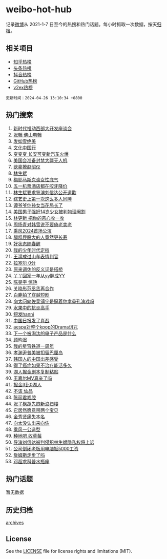 # weibo-hot-hub

记录[微博](https://www.weibo.com)从 2021-1-7 日至今的热搜和热门话题。每小时抓取一次数据，按天[归档](archives)。

## 相关项目

- [知乎热榜](https://github.com/lonnyzhang423/zhihu-hot-hub)
- [头条热榜](https://github.com/lonnyzhang423/toutiao-hot-hub)
- [抖音热榜](https://github.com/lonnyzhang423/douyin-hot-hub)
- [GitHub热榜](https://github.com/lonnyzhang423/github-hot-hub)
- [v2ex热榜](https://github.com/lonnyzhang423/v2ex-hot-hub)


`更新时间：2024-04-26 13:10:34 +0800`

## 热门搜索

1. [新时代推动西部大开发座谈会](https://m.weibo.cn/search?containerid=100103type%3D1%26t%3D10%26q%3D%23%E6%96%B0%E6%97%B6%E4%BB%A3%E6%8E%A8%E5%8A%A8%E8%A5%BF%E9%83%A8%E5%A4%A7%E5%BC%80%E5%8F%91%E5%BA%A7%E8%B0%88%E4%BC%9A%23&stream_entry_id=51&isnewpage=1&extparam=seat%3D1%26dgr%3D0%26cate%3D10103%26q%3D%2523%25E6%2596%25B0%25E6%2597%25B6%25E4%25BB%25A3%25E6%258E%25A8%25E5%258A%25A8%25E8%25A5%25BF%25E9%2583%25A8%25E5%25A4%25A7%25E5%25BC%2580%25E5%258F%2591%25E5%25BA%25A7%25E8%25B0%2588%25E4%25BC%259A%2523%26pos%3D0%26filter_type%3Drealtimehot%26stream_entry_id%3D51%26c_type%3D51%26display_time%3D1714108233%26pre_seqid%3D171410823313401154231)
1. [张翰 佛山电翰](https://m.weibo.cn/search?containerid=100103type%3D1%26t%3D10%26q%3D%E5%BC%A0%E7%BF%B0+%E4%BD%9B%E5%B1%B1%E7%94%B5%E7%BF%B0&stream_entry_id=31&isnewpage=1&extparam=seat%3D1%26band_rank%3D1%26pos%3D0%26filter_type%3Drealtimehot%26lcate%3D5001%26dgr%3D0%26cate%3D5001%26q%3D%25E5%25BC%25A0%25E7%25BF%25B0%2520%25E4%25BD%259B%25E5%25B1%25B1%25E7%2594%25B5%25E7%25BF%25B0%26c_type%3D31%26realpos%3D1%26stream_entry_id%3D31%26flag%3D2%26display_time%3D1714108233%26pre_seqid%3D171410823313401154231)
1. [发如雪绝美](https://m.weibo.cn/search?containerid=100103type%3D1%26t%3D10%26q%3D%E5%8F%91%E5%A6%82%E9%9B%AA%E7%BB%9D%E7%BE%8E&stream_entry_id=31&isnewpage=1&extparam=seat%3D1%26band_rank%3D2%26pos%3D1%26filter_type%3Drealtimehot%26lcate%3D5001%26dgr%3D0%26cate%3D5001%26q%3D%25E5%258F%2591%25E5%25A6%2582%25E9%259B%25AA%25E7%25BB%259D%25E7%25BE%258E%26c_type%3D31%26realpos%3D2%26stream_entry_id%3D31%26flag%3D1%26display_time%3D1714108233%26pre_seqid%3D171410823313401154231)
1. [文化中国行](https://m.weibo.cn/search?containerid=100103type%3D1%26t%3D10%26q%3D%23%E6%96%87%E5%8C%96%E4%B8%AD%E5%9B%BD%E8%A1%8C%23&stream_entry_id=31&isnewpage=1&extparam=seat%3D1%26band_rank%3D3%26pos%3D2%26filter_type%3Drealtimehot%26lcate%3D5001%26dgr%3D0%26cate%3D5001%26q%3D%2523%25E6%2596%2587%25E5%258C%2596%25E4%25B8%25AD%25E5%259B%25BD%25E8%25A1%258C%2523%26c_type%3D31%26realpos%3D3%26stream_entry_id%3D31%26flag%3D0%26display_time%3D1714108233%26pre_seqid%3D171410823313401154231)
1. [变变变 长安可变新汽车火爆](https://m.weibo.cn/search?containerid=100103type%3D1%26t%3D10%26q%3D%23%E5%8F%98%E5%8F%98%E5%8F%98+%E9%95%BF%E5%AE%89%E5%8F%AF%E5%8F%98%E6%96%B0%E6%B1%BD%E8%BD%A6%E7%81%AB%E7%88%86%23&stream_entry_id=31&isnewpage=1&extparam=seat%3D1%26band_rank%3D4%26is_ad_pos%3D1%26pos%3D3%26filter_type%3Drealtimehot%26lcate%3D5001%26c_type%3D31%26cate%3D5001%26q%3D%2523%25E5%258F%2598%25E5%258F%2598%25E5%258F%2598%2520%25E9%2595%25BF%25E5%25AE%2589%25E5%258F%25AF%25E5%258F%2598%25E6%2596%25B0%25E6%25B1%25BD%25E8%25BD%25A6%25E7%2581%25AB%25E7%2588%2586%2523%26adid%3D234403%26dgr%3D0%26stream_entry_id%3D31%26topic_ad%3D1%26display_time%3D1714108233%26pre_seqid%3D171410823313401154231)
1. [美国会准备封禁大疆无人机](https://m.weibo.cn/search?containerid=100103type%3D1%26t%3D10%26q%3D%23%E7%BE%8E%E5%9B%BD%E4%BC%9A%E5%87%86%E5%A4%87%E5%B0%81%E7%A6%81%E5%A4%A7%E7%96%86%E6%97%A0%E4%BA%BA%E6%9C%BA%23&stream_entry_id=31&isnewpage=1&extparam=seat%3D1%26band_rank%3D4%26pos%3D4%26filter_type%3Drealtimehot%26lcate%3D5001%26dgr%3D0%26cate%3D5001%26q%3D%2523%25E7%25BE%258E%25E5%259B%25BD%25E4%25BC%259A%25E5%2587%2586%25E5%25A4%2587%25E5%25B0%2581%25E7%25A6%2581%25E5%25A4%25A7%25E7%2596%2586%25E6%2597%25A0%25E4%25BA%25BA%25E6%259C%25BA%2523%26c_type%3D31%26realpos%3D4%26stream_entry_id%3D31%26flag%3D0%26display_time%3D1714108233%26pre_seqid%3D171410823313401154231)
1. [欧豪撩赵昭仪](https://m.weibo.cn/search?containerid=100103type%3D1%26t%3D10%26q%3D%23%E6%AC%A7%E8%B1%AA%E6%92%A9%E8%B5%B5%E6%98%AD%E4%BB%AA%23&stream_entry_id=31&isnewpage=1&extparam=seat%3D1%26band_rank%3D5%26pos%3D5%26filter_type%3Drealtimehot%26lcate%3D5001%26dgr%3D0%26cate%3D5001%26q%3D%2523%25E6%25AC%25A7%25E8%25B1%25AA%25E6%2592%25A9%25E8%25B5%25B5%25E6%2598%25AD%25E4%25BB%25AA%2523%26c_type%3D31%26realpos%3D5%26stream_entry_id%3D31%26flag%3D2%26display_time%3D1714108233%26pre_seqid%3D171410823313401154231)
1. [林生斌](https://m.weibo.cn/search?containerid=100103type%3D1%26t%3D10%26q%3D%E6%9E%97%E7%94%9F%E6%96%8C&stream_entry_id=31&isnewpage=1&extparam=seat%3D1%26band_rank%3D6%26pos%3D6%26filter_type%3Drealtimehot%26lcate%3D5001%26dgr%3D0%26cate%3D5001%26q%3D%25E6%259E%2597%25E7%2594%259F%25E6%2596%258C%26c_type%3D31%26realpos%3D6%26stream_entry_id%3D31%26flag%3D2%26display_time%3D1714108233%26pre_seqid%3D171410823313401154231)
1. [梅耶马斯克谈女性底气](https://m.weibo.cn/search?containerid=100103type%3D1%26t%3D10%26q%3D%23%E6%A2%85%E8%80%B6%E9%A9%AC%E6%96%AF%E5%85%8B%E8%B0%88%E5%A5%B3%E6%80%A7%E5%BA%95%E6%B0%94%23&stream_entry_id=31&isnewpage=1&extparam=seat%3D1%26band_rank%3D7%26is_ad_pos%3D1%26pos%3D7%26filter_type%3Drealtimehot%26lcate%3D5001%26c_type%3D31%26cate%3D5001%26q%3D%2523%25E6%25A2%2585%25E8%2580%25B6%25E9%25A9%25AC%25E6%2596%25AF%25E5%2585%258B%25E8%25B0%2588%25E5%25A5%25B3%25E6%2580%25A7%25E5%25BA%2595%25E6%25B0%2594%2523%26adid%3D234391%26dgr%3D0%26stream_entry_id%3D31%26topic_ad%3D1%26display_time%3D1714108233%26pre_seqid%3D171410823313401154231)
1. [五一机票酒店都在咬牙降价](https://m.weibo.cn/search?containerid=100103type%3D1%26t%3D10%26q%3D%23%E4%BA%94%E4%B8%80%E6%9C%BA%E7%A5%A8%E9%85%92%E5%BA%97%E9%83%BD%E5%9C%A8%E5%92%AC%E7%89%99%E9%99%8D%E4%BB%B7%23&stream_entry_id=31&isnewpage=1&extparam=seat%3D1%26band_rank%3D7%26pos%3D8%26filter_type%3Drealtimehot%26lcate%3D5001%26dgr%3D0%26cate%3D5001%26q%3D%2523%25E4%25BA%2594%25E4%25B8%2580%25E6%259C%25BA%25E7%25A5%25A8%25E9%2585%2592%25E5%25BA%2597%25E9%2583%25BD%25E5%259C%25A8%25E5%2592%25AC%25E7%2589%2599%25E9%2599%258D%25E4%25BB%25B7%2523%26c_type%3D31%26realpos%3D7%26stream_entry_id%3D31%26flag%3D0%26display_time%3D1714108233%26pre_seqid%3D171410823313401154231)
1. [林生斌要求导演刘信达公开道歉](https://m.weibo.cn/search?containerid=100103type%3D1%26t%3D10%26q%3D%23%E6%9E%97%E7%94%9F%E6%96%8C%E8%A6%81%E6%B1%82%E5%AF%BC%E6%BC%94%E5%88%98%E4%BF%A1%E8%BE%BE%E5%85%AC%E5%BC%80%E9%81%93%E6%AD%89%23&stream_entry_id=31&isnewpage=1&extparam=seat%3D1%26band_rank%3D8%26pos%3D9%26filter_type%3Drealtimehot%26lcate%3D5001%26dgr%3D0%26cate%3D5001%26q%3D%2523%25E6%259E%2597%25E7%2594%259F%25E6%2596%258C%25E8%25A6%2581%25E6%25B1%2582%25E5%25AF%25BC%25E6%25BC%2594%25E5%2588%2598%25E4%25BF%25A1%25E8%25BE%25BE%25E5%2585%25AC%25E5%25BC%2580%25E9%2581%2593%25E6%25AD%2589%2523%26c_type%3D31%26realpos%3D8%26stream_entry_id%3D31%26flag%3D0%26display_time%3D1714108233%26pre_seqid%3D171410823313401154231)
1. [综艺史上第一次这么多人同睡](https://m.weibo.cn/search?containerid=100103type%3D1%26t%3D10%26q%3D%23%E7%BB%BC%E8%89%BA%E5%8F%B2%E4%B8%8A%E7%AC%AC%E4%B8%80%E6%AC%A1%E8%BF%99%E4%B9%88%E5%A4%9A%E4%BA%BA%E5%90%8C%E7%9D%A1%23&stream_entry_id=31&isnewpage=1&extparam=seat%3D1%26band_rank%3D9%26pos%3D10%26filter_type%3Drealtimehot%26lcate%3D5001%26dgr%3D0%26cate%3D5001%26q%3D%2523%25E7%25BB%25BC%25E8%2589%25BA%25E5%258F%25B2%25E4%25B8%258A%25E7%25AC%25AC%25E4%25B8%2580%25E6%25AC%25A1%25E8%25BF%2599%25E4%25B9%2588%25E5%25A4%259A%25E4%25BA%25BA%25E5%2590%258C%25E7%259D%25A1%2523%26c_type%3D31%26realpos%3D9%26stream_entry_id%3D31%26flag%3D2%26display_time%3D1714108233%26pre_seqid%3D171410823313401154231)
1. [谭爷爷你孙女当花局长了](https://m.weibo.cn/search?containerid=100103type%3D1%26t%3D10%26q%3D%23%E8%B0%AD%E7%88%B7%E7%88%B7%E4%BD%A0%E5%AD%99%E5%A5%B3%E5%BD%93%E8%8A%B1%E5%B1%80%E9%95%BF%E4%BA%86%23&stream_entry_id=31&isnewpage=1&extparam=seat%3D1%26band_rank%3D10%26pos%3D11%26filter_type%3Drealtimehot%26lcate%3D5001%26dgr%3D0%26cate%3D5001%26q%3D%2523%25E8%25B0%25AD%25E7%2588%25B7%25E7%2588%25B7%25E4%25BD%25A0%25E5%25AD%2599%25E5%25A5%25B3%25E5%25BD%2593%25E8%258A%25B1%25E5%25B1%2580%25E9%2595%25BF%25E4%25BA%2586%2523%26c_type%3D31%26realpos%3D10%26stream_entry_id%3D31%26flag%3D32768%26display_time%3D1714108233%26pre_seqid%3D171410823313401154231)
1. [美国男子强奸14岁少女被判物理阉割](https://m.weibo.cn/search?containerid=100103type%3D1%26t%3D10%26q%3D%23%E7%BE%8E%E5%9B%BD%E7%94%B7%E5%AD%90%E5%BC%BA%E5%A5%B814%E5%B2%81%E5%B0%91%E5%A5%B3%E8%A2%AB%E5%88%A4%E7%89%A9%E7%90%86%E9%98%89%E5%89%B2%23&stream_entry_id=31&isnewpage=1&extparam=seat%3D1%26band_rank%3D11%26pos%3D12%26filter_type%3Drealtimehot%26lcate%3D5001%26dgr%3D0%26cate%3D5001%26q%3D%2523%25E7%25BE%258E%25E5%259B%25BD%25E7%2594%25B7%25E5%25AD%2590%25E5%25BC%25BA%25E5%25A5%25B814%25E5%25B2%2581%25E5%25B0%2591%25E5%25A5%25B3%25E8%25A2%25AB%25E5%2588%25A4%25E7%2589%25A9%25E7%2590%2586%25E9%2598%2589%25E5%2589%25B2%2523%26c_type%3D31%26realpos%3D11%26stream_entry_id%3D31%26flag%3D1%26display_time%3D1714108233%26pre_seqid%3D171410823313401154231)
1. [林更新 把你的恶心收一收](https://m.weibo.cn/search?containerid=100103type%3D1%26t%3D10%26q%3D%E6%9E%97%E6%9B%B4%E6%96%B0+%E6%8A%8A%E4%BD%A0%E7%9A%84%E6%81%B6%E5%BF%83%E6%94%B6%E4%B8%80%E6%94%B6&stream_entry_id=31&isnewpage=1&extparam=seat%3D1%26band_rank%3D12%26pos%3D13%26filter_type%3Drealtimehot%26lcate%3D5001%26dgr%3D0%26cate%3D5001%26q%3D%25E6%259E%2597%25E6%259B%25B4%25E6%2596%25B0%2520%25E6%258A%258A%25E4%25BD%25A0%25E7%259A%2584%25E6%2581%25B6%25E5%25BF%2583%25E6%2594%25B6%25E4%25B8%2580%25E6%2594%25B6%26c_type%3D31%26realpos%3D12%26stream_entry_id%3D31%26flag%3D1%26display_time%3D1714108233%26pre_seqid%3D171410823313401154231)
1. [周扬青对韩雪说不要倚老卖老](https://m.weibo.cn/search?containerid=100103type%3D1%26t%3D10%26q%3D%23%E5%91%A8%E6%89%AC%E9%9D%92%E5%AF%B9%E9%9F%A9%E9%9B%AA%E8%AF%B4%E4%B8%8D%E8%A6%81%E5%80%9A%E8%80%81%E5%8D%96%E8%80%81%23&stream_entry_id=31&isnewpage=1&extparam=seat%3D1%26band_rank%3D13%26pos%3D14%26filter_type%3Drealtimehot%26lcate%3D5001%26dgr%3D0%26cate%3D5001%26q%3D%2523%25E5%2591%25A8%25E6%2589%25AC%25E9%259D%2592%25E5%25AF%25B9%25E9%259F%25A9%25E9%259B%25AA%25E8%25AF%25B4%25E4%25B8%258D%25E8%25A6%2581%25E5%2580%259A%25E8%2580%2581%25E5%258D%2596%25E8%2580%2581%2523%26c_type%3D31%26realpos%3D13%26stream_entry_id%3D31%26flag%3D2%26display_time%3D1714108233%26pre_seqid%3D171410823313401154231)
1. [乘风2024首场公演](https://m.weibo.cn/search?containerid=100103type%3D1%26t%3D10%26q%3D%23%E4%B9%98%E9%A3%8E2024%E9%A6%96%E5%9C%BA%E5%85%AC%E6%BC%94%23&stream_entry_id=31&isnewpage=1&extparam=seat%3D1%26band_rank%3D14%26pos%3D15%26filter_type%3Drealtimehot%26lcate%3D5001%26dgr%3D0%26cate%3D5001%26q%3D%2523%25E4%25B9%2598%25E9%25A3%258E2024%25E9%25A6%2596%25E5%259C%25BA%25E5%2585%25AC%25E6%25BC%2594%2523%26c_type%3D31%26realpos%3D14%26stream_entry_id%3D31%26flag%3D1%26display_time%3D1714108233%26pre_seqid%3D171410823313401154231)
1. [腿粗屁股大的人竟然更长寿](https://m.weibo.cn/search?containerid=100103type%3D1%26t%3D10%26q%3D%23%E8%85%BF%E7%B2%97%E5%B1%81%E8%82%A1%E5%A4%A7%E7%9A%84%E4%BA%BA%E7%AB%9F%E7%84%B6%E6%9B%B4%E9%95%BF%E5%AF%BF%23&stream_entry_id=31&isnewpage=1&extparam=seat%3D1%26band_rank%3D15%26pos%3D16%26filter_type%3Drealtimehot%26lcate%3D5001%26dgr%3D0%26cate%3D5001%26q%3D%2523%25E8%2585%25BF%25E7%25B2%2597%25E5%25B1%2581%25E8%2582%25A1%25E5%25A4%25A7%25E7%259A%2584%25E4%25BA%25BA%25E7%25AB%259F%25E7%2584%25B6%25E6%259B%25B4%25E9%2595%25BF%25E5%25AF%25BF%2523%26c_type%3D31%26realpos%3D15%26stream_entry_id%3D31%26flag%3D1%26display_time%3D1714108233%26pre_seqid%3D171410823313401154231)
1. [好状态随春醒](https://m.weibo.cn/search?containerid=100103type%3D1%26t%3D10%26q%3D%23%E5%A5%BD%E7%8A%B6%E6%80%81%E9%9A%8F%E6%98%A5%E9%86%92%23&stream_entry_id=31&isnewpage=1&extparam=seat%3D1%26band_rank%3D16%26pos%3D17%26filter_type%3Drealtimehot%26lcate%3D5001%26dgr%3D0%26adid%3D234448%26cate%3D5001%26q%3D%2523%25E5%25A5%25BD%25E7%258A%25B6%25E6%2580%2581%25E9%259A%258F%25E6%2598%25A5%25E9%2586%2592%2523%26c_type%3D31%26realpos%3D16%26stream_entry_id%3D31%26flag%3D0%26display_time%3D1714108233%26pre_seqid%3D171410823313401154231)
1. [我的少年时代定档](https://m.weibo.cn/search?containerid=100103type%3D1%26t%3D10%26q%3D%E6%88%91%E7%9A%84%E5%B0%91%E5%B9%B4%E6%97%B6%E4%BB%A3%E5%AE%9A%E6%A1%A3&stream_entry_id=31&isnewpage=1&extparam=seat%3D1%26band_rank%3D17%26pos%3D18%26filter_type%3Drealtimehot%26lcate%3D5001%26dgr%3D0%26cate%3D5001%26q%3D%25E6%2588%2591%25E7%259A%2584%25E5%25B0%2591%25E5%25B9%25B4%25E6%2597%25B6%25E4%25BB%25A3%25E5%25AE%259A%25E6%25A1%25A3%26c_type%3D31%26realpos%3D17%26stream_entry_id%3D31%26flag%3D1%26display_time%3D1714108233%26pre_seqid%3D171410823313401154231)
1. [王濛成过山车表情判官](https://m.weibo.cn/search?containerid=100103type%3D1%26t%3D10%26q%3D%23%E7%8E%8B%E6%BF%9B%E6%88%90%E8%BF%87%E5%B1%B1%E8%BD%A6%E8%A1%A8%E6%83%85%E5%88%A4%E5%AE%98%23&stream_entry_id=31&isnewpage=1&extparam=seat%3D1%26band_rank%3D18%26pos%3D19%26filter_type%3Drealtimehot%26lcate%3D5001%26dgr%3D0%26adid%3D234487%26cate%3D5001%26q%3D%2523%25E7%258E%258B%25E6%25BF%259B%25E6%2588%2590%25E8%25BF%2587%25E5%25B1%25B1%25E8%25BD%25A6%25E8%25A1%25A8%25E6%2583%2585%25E5%2588%25A4%25E5%25AE%2598%2523%26c_type%3D31%26realpos%3D18%26stream_entry_id%3D31%26flag%3D0%26display_time%3D1714108233%26pre_seqid%3D171410823313401154231)
1. [拉塞尔 0分](https://m.weibo.cn/search?containerid=100103type%3D1%26t%3D10%26q%3D%E6%8B%89%E5%A1%9E%E5%B0%94+0%E5%88%86&stream_entry_id=31&isnewpage=1&extparam=seat%3D1%26band_rank%3D19%26pos%3D20%26filter_type%3Drealtimehot%26lcate%3D5001%26dgr%3D0%26cate%3D5001%26q%3D%25E6%258B%2589%25E5%25A1%259E%25E5%25B0%2594%25200%25E5%2588%2586%26c_type%3D31%26realpos%3D19%26stream_entry_id%3D31%26flag%3D1%26display_time%3D1714108233%26pre_seqid%3D171410823313401154231)
1. [原来调休的反义词是搭桥](https://m.weibo.cn/search?containerid=100103type%3D1%26t%3D10%26q%3D%23%E5%8E%9F%E6%9D%A5%E8%B0%83%E4%BC%91%E7%9A%84%E5%8F%8D%E4%B9%89%E8%AF%8D%E6%98%AF%E6%90%AD%E6%A1%A5%23&stream_entry_id=31&isnewpage=1&extparam=seat%3D1%26band_rank%3D20%26pos%3D21%26filter_type%3Drealtimehot%26lcate%3D5001%26dgr%3D0%26cate%3D5001%26q%3D%2523%25E5%258E%259F%25E6%259D%25A5%25E8%25B0%2583%25E4%25BC%2591%25E7%259A%2584%25E5%258F%258D%25E4%25B9%2589%25E8%25AF%258D%25E6%2598%25AF%25E6%2590%25AD%25E6%25A1%25A5%2523%26c_type%3D31%26realpos%3D20%26stream_entry_id%3D31%26flag%3D0%26display_time%3D1714108233%26pre_seqid%3D171410823313401154231)
1. [丫丫回家一年从yy胖成YY](https://m.weibo.cn/search?containerid=100103type%3D1%26t%3D10%26q%3D%23%E4%B8%AB%E4%B8%AB%E5%9B%9E%E5%AE%B6%E4%B8%80%E5%B9%B4%E4%BB%8Eyy%E8%83%96%E6%88%90YY%23&stream_entry_id=31&isnewpage=1&extparam=seat%3D1%26band_rank%3D21%26pos%3D22%26filter_type%3Drealtimehot%26lcate%3D5001%26dgr%3D0%26cate%3D5001%26q%3D%2523%25E4%25B8%25AB%25E4%25B8%25AB%25E5%259B%259E%25E5%25AE%25B6%25E4%25B8%2580%25E5%25B9%25B4%25E4%25BB%258Eyy%25E8%2583%2596%25E6%2588%2590YY%2523%26c_type%3D31%26realpos%3D21%26stream_entry_id%3D31%26flag%3D0%26display_time%3D1714108233%26pre_seqid%3D171410823313401154231)
1. [陈昊宇 惊艳](https://m.weibo.cn/search?containerid=100103type%3D1%26t%3D10%26q%3D%E9%99%88%E6%98%8A%E5%AE%87+%E6%83%8A%E8%89%B3&stream_entry_id=31&isnewpage=1&extparam=seat%3D1%26band_rank%3D22%26pos%3D23%26filter_type%3Drealtimehot%26lcate%3D5001%26dgr%3D0%26cate%3D5001%26q%3D%25E9%2599%2588%25E6%2598%258A%25E5%25AE%2587%2520%25E6%2583%258A%25E8%2589%25B3%26c_type%3D31%26realpos%3D22%26stream_entry_id%3D31%26flag%3D1%26display_time%3D1714108233%26pre_seqid%3D171410823313401154231)
1. [关晓彤范丞丞再合作](https://m.weibo.cn/search?containerid=100103type%3D1%26t%3D10%26q%3D%23%E5%85%B3%E6%99%93%E5%BD%A4%E8%8C%83%E4%B8%9E%E4%B8%9E%E5%86%8D%E5%90%88%E4%BD%9C%23&stream_entry_id=31&isnewpage=1&extparam=seat%3D1%26band_rank%3D23%26pos%3D24%26filter_type%3Drealtimehot%26lcate%3D5001%26dgr%3D0%26cate%3D5001%26q%3D%2523%25E5%2585%25B3%25E6%2599%2593%25E5%25BD%25A4%25E8%258C%2583%25E4%25B8%259E%25E4%25B8%259E%25E5%2586%258D%25E5%2590%2588%25E4%25BD%259C%2523%26c_type%3D31%26realpos%3D23%26stream_entry_id%3D31%26flag%3D1%26display_time%3D1714108233%26pre_seqid%3D171410823313401154231)
1. [白鹿拍了穿越短剧](https://m.weibo.cn/search?containerid=100103type%3D1%26t%3D10%26q%3D%E7%99%BD%E9%B9%BF%E6%8B%8D%E4%BA%86%E7%A9%BF%E8%B6%8A%E7%9F%AD%E5%89%A7&stream_entry_id=31&isnewpage=1&extparam=seat%3D1%26band_rank%3D24%26pos%3D25%26filter_type%3Drealtimehot%26lcate%3D5001%26dgr%3D0%26cate%3D5001%26q%3D%25E7%2599%25BD%25E9%25B9%25BF%25E6%258B%258D%25E4%25BA%2586%25E7%25A9%25BF%25E8%25B6%258A%25E7%259F%25AD%25E5%2589%25A7%26c_type%3D31%26realpos%3D24%26stream_entry_id%3D31%26flag%3D1%26display_time%3D1714108233%26pre_seqid%3D171410823313401154231)
1. [向太问向佐吴镇宇是逼着你拿鼻孔演戏吗](https://m.weibo.cn/search?containerid=100103type%3D1%26t%3D10%26q%3D%23%E5%90%91%E5%A4%AA%E9%97%AE%E5%90%91%E4%BD%90%E5%90%B4%E9%95%87%E5%AE%87%E6%98%AF%E9%80%BC%E7%9D%80%E4%BD%A0%E6%8B%BF%E9%BC%BB%E5%AD%94%E6%BC%94%E6%88%8F%E5%90%97%23&stream_entry_id=31&isnewpage=1&extparam=seat%3D1%26band_rank%3D25%26pos%3D26%26filter_type%3Drealtimehot%26lcate%3D5001%26dgr%3D0%26cate%3D5001%26q%3D%2523%25E5%2590%2591%25E5%25A4%25AA%25E9%2597%25AE%25E5%2590%2591%25E4%25BD%2590%25E5%2590%25B4%25E9%2595%2587%25E5%25AE%2587%25E6%2598%25AF%25E9%2580%25BC%25E7%259D%2580%25E4%25BD%25A0%25E6%258B%25BF%25E9%25BC%25BB%25E5%25AD%2594%25E6%25BC%2594%25E6%2588%258F%25E5%2590%2597%2523%26c_type%3D31%26realpos%3D25%26stream_entry_id%3D31%26flag%3D1%26display_time%3D1714108233%26pre_seqid%3D171410823313401154231)
1. [水果中的抗炎高手](https://m.weibo.cn/search?containerid=100103type%3D1%26t%3D10%26q%3D%23%E6%B0%B4%E6%9E%9C%E4%B8%AD%E7%9A%84%E6%8A%97%E7%82%8E%E9%AB%98%E6%89%8B%23&stream_entry_id=31&isnewpage=1&extparam=seat%3D1%26band_rank%3D26%26pos%3D27%26filter_type%3Drealtimehot%26lcate%3D5001%26dgr%3D0%26cate%3D5001%26q%3D%2523%25E6%25B0%25B4%25E6%259E%259C%25E4%25B8%25AD%25E7%259A%2584%25E6%258A%2597%25E7%2582%258E%25E9%25AB%2598%25E6%2589%258B%2523%26c_type%3D31%26realpos%3D26%26stream_entry_id%3D31%26flag%3D0%26display_time%3D1714108233%26pre_seqid%3D171410823313401154231)
1. [短发hanni](https://m.weibo.cn/search?containerid=100103type%3D1%26t%3D10%26q%3D%E7%9F%AD%E5%8F%91hanni&stream_entry_id=31&isnewpage=1&extparam=seat%3D1%26band_rank%3D27%26pos%3D28%26filter_type%3Drealtimehot%26lcate%3D5001%26dgr%3D0%26cate%3D5001%26q%3D%25E7%259F%25AD%25E5%258F%2591hanni%26c_type%3D31%26realpos%3D27%26stream_entry_id%3D31%26flag%3D0%26display_time%3D1714108233%26pre_seqid%3D171410823313401154231)
1. [中国日报发了肖战](https://m.weibo.cn/search?containerid=100103type%3D1%26t%3D10%26q%3D%23%E4%B8%AD%E5%9B%BD%E6%97%A5%E6%8A%A5%E5%8F%91%E4%BA%86%E8%82%96%E6%88%98%23&stream_entry_id=31&isnewpage=1&extparam=seat%3D1%26band_rank%3D28%26pos%3D29%26filter_type%3Drealtimehot%26lcate%3D5001%26dgr%3D0%26cate%3D5001%26q%3D%2523%25E4%25B8%25AD%25E5%259B%25BD%25E6%2597%25A5%25E6%258A%25A5%25E5%258F%2591%25E4%25BA%2586%25E8%2582%2596%25E6%2588%2598%2523%26c_type%3D31%26realpos%3D28%26stream_entry_id%3D31%26flag%3D1%26display_time%3D1714108233%26pre_seqid%3D171410823313401154231)
1. [aespa对整个kpop的Drama诅咒](https://m.weibo.cn/search?containerid=100103type%3D1%26t%3D10%26q%3D%23aespa%E5%AF%B9%E6%95%B4%E4%B8%AAkpop%E7%9A%84Drama%E8%AF%85%E5%92%92%23&stream_entry_id=31&isnewpage=1&extparam=seat%3D1%26band_rank%3D29%26pos%3D30%26filter_type%3Drealtimehot%26lcate%3D5001%26dgr%3D0%26cate%3D5001%26q%3D%2523aespa%25E5%25AF%25B9%25E6%2595%25B4%25E4%25B8%25AAkpop%25E7%259A%2584Drama%25E8%25AF%2585%25E5%2592%2592%2523%26c_type%3D31%26realpos%3D29%26stream_entry_id%3D31%26flag%3D1%26display_time%3D1714108233%26pre_seqid%3D171410823313401154231)
1. [下一个被淘汰的电子产品是什么](https://m.weibo.cn/search?containerid=100103type%3D1%26t%3D10%26q%3D%23%E4%B8%8B%E4%B8%80%E4%B8%AA%E8%A2%AB%E6%B7%98%E6%B1%B0%E7%9A%84%E7%94%B5%E5%AD%90%E4%BA%A7%E5%93%81%E6%98%AF%E4%BB%80%E4%B9%88%23&stream_entry_id=31&isnewpage=1&extparam=seat%3D1%26band_rank%3D30%26pos%3D31%26filter_type%3Drealtimehot%26lcate%3D5001%26dgr%3D0%26cate%3D5001%26q%3D%2523%25E4%25B8%258B%25E4%25B8%2580%25E4%25B8%25AA%25E8%25A2%25AB%25E6%25B7%2598%25E6%25B1%25B0%25E7%259A%2584%25E7%2594%25B5%25E5%25AD%2590%25E4%25BA%25A7%25E5%2593%2581%25E6%2598%25AF%25E4%25BB%2580%25E4%25B9%2588%2523%26c_type%3D31%26realpos%3D30%26stream_entry_id%3D31%26flag%3D0%26display_time%3D1714108233%26pre_seqid%3D171410823313401154231)
1. [顾昀迟](https://m.weibo.cn/search?containerid=100103type%3D1%26t%3D10%26q%3D%E9%A1%BE%E6%98%80%E8%BF%9F&stream_entry_id=31&isnewpage=1&extparam=seat%3D1%26band_rank%3D31%26pos%3D32%26filter_type%3Drealtimehot%26lcate%3D5001%26dgr%3D0%26cate%3D5001%26q%3D%25E9%25A1%25BE%25E6%2598%2580%25E8%25BF%259F%26c_type%3D31%26realpos%3D31%26stream_entry_id%3D31%26flag%3D1%26display_time%3D1714108233%26pre_seqid%3D171410823313401154231)
1. [我的星穹铁道一周年](https://m.weibo.cn/search?containerid=100103type%3D1%26t%3D10%26q%3D%23%E6%88%91%E7%9A%84%E6%98%9F%E7%A9%B9%E9%93%81%E9%81%93%E4%B8%80%E5%91%A8%E5%B9%B4%23&stream_entry_id=31&isnewpage=1&extparam=seat%3D1%26band_rank%3D32%26pos%3D33%26filter_type%3Drealtimehot%26lcate%3D5001%26dgr%3D0%26adid%3D232679%26cate%3D5001%26q%3D%2523%25E6%2588%2591%25E7%259A%2584%25E6%2598%259F%25E7%25A9%25B9%25E9%2593%2581%25E9%2581%2593%25E4%25B8%2580%25E5%2591%25A8%25E5%25B9%25B4%2523%26c_type%3D31%26realpos%3D32%26stream_entry_id%3D31%26flag%3D0%26display_time%3D1714108233%26pre_seqid%3D171410823313401154231)
1. [孝渊尹普美被扣留巴厘岛](https://m.weibo.cn/search?containerid=100103type%3D1%26t%3D10%26q%3D%23%E5%AD%9D%E6%B8%8A%E5%B0%B9%E6%99%AE%E7%BE%8E%E8%A2%AB%E6%89%A3%E7%95%99%E5%B7%B4%E5%8E%98%E5%B2%9B%23&stream_entry_id=31&isnewpage=1&extparam=seat%3D1%26band_rank%3D33%26pos%3D34%26filter_type%3Drealtimehot%26lcate%3D5001%26dgr%3D0%26cate%3D5001%26q%3D%2523%25E5%25AD%259D%25E6%25B8%258A%25E5%25B0%25B9%25E6%2599%25AE%25E7%25BE%258E%25E8%25A2%25AB%25E6%2589%25A3%25E7%2595%2599%25E5%25B7%25B4%25E5%258E%2598%25E5%25B2%259B%2523%26c_type%3D31%26realpos%3D33%26stream_entry_id%3D31%26flag%3D1%26display_time%3D1714108233%26pre_seqid%3D171410823313401154231)
1. [韩国人的中国出差感受](https://m.weibo.cn/search?containerid=100103type%3D1%26t%3D10%26q%3D%E9%9F%A9%E5%9B%BD%E4%BA%BA%E7%9A%84%E4%B8%AD%E5%9B%BD%E5%87%BA%E5%B7%AE%E6%84%9F%E5%8F%97&stream_entry_id=31&isnewpage=1&extparam=seat%3D1%26band_rank%3D34%26pos%3D35%26filter_type%3Drealtimehot%26lcate%3D5001%26dgr%3D0%26cate%3D5001%26q%3D%25E9%259F%25A9%25E5%259B%25BD%25E4%25BA%25BA%25E7%259A%2584%25E4%25B8%25AD%25E5%259B%25BD%25E5%2587%25BA%25E5%25B7%25AE%25E6%2584%259F%25E5%258F%2597%26c_type%3D31%26realpos%3D34%26stream_entry_id%3D31%26flag%3D0%26display_time%3D1714108233%26pre_seqid%3D171410823313401154231)
1. [得了癌症如果不治疗能活多久](https://m.weibo.cn/search?containerid=100103type%3D1%26t%3D10%26q%3D%23%E5%BE%97%E4%BA%86%E7%99%8C%E7%97%87%E5%A6%82%E6%9E%9C%E4%B8%8D%E6%B2%BB%E7%96%97%E8%83%BD%E6%B4%BB%E5%A4%9A%E4%B9%85%23&stream_entry_id=31&isnewpage=1&extparam=seat%3D1%26band_rank%3D35%26pos%3D36%26filter_type%3Drealtimehot%26lcate%3D5001%26dgr%3D0%26cate%3D5001%26q%3D%2523%25E5%25BE%2597%25E4%25BA%2586%25E7%2599%258C%25E7%2597%2587%25E5%25A6%2582%25E6%259E%259C%25E4%25B8%258D%25E6%25B2%25BB%25E7%2596%2597%25E8%2583%25BD%25E6%25B4%25BB%25E5%25A4%259A%25E4%25B9%2585%2523%26c_type%3D31%26realpos%3D35%26stream_entry_id%3D31%26flag%3D0%26display_time%3D1714108233%26pre_seqid%3D171410823313401154231)
1. [湖人掘金剧本复制粘贴](https://m.weibo.cn/search?containerid=100103type%3D1%26t%3D10%26q%3D%23%E6%B9%96%E4%BA%BA%E6%8E%98%E9%87%91%E5%89%A7%E6%9C%AC%E5%A4%8D%E5%88%B6%E7%B2%98%E8%B4%B4%23&stream_entry_id=31&isnewpage=1&extparam=seat%3D1%26band_rank%3D36%26pos%3D37%26filter_type%3Drealtimehot%26lcate%3D5001%26dgr%3D0%26cate%3D5001%26q%3D%2523%25E6%25B9%2596%25E4%25BA%25BA%25E6%258E%2598%25E9%2587%2591%25E5%2589%25A7%25E6%259C%25AC%25E5%25A4%258D%25E5%2588%25B6%25E7%25B2%2598%25E8%25B4%25B4%2523%26c_type%3D31%26realpos%3D36%26stream_entry_id%3D31%26flag%3D1%26display_time%3D1714108233%26pre_seqid%3D171410823313401154231)
1. [王嘉尔MV真亲了吗](https://m.weibo.cn/search?containerid=100103type%3D1%26t%3D10%26q%3D%23%E7%8E%8B%E5%98%89%E5%B0%94MV%E7%9C%9F%E4%BA%B2%E4%BA%86%E5%90%97%23&stream_entry_id=31&isnewpage=1&extparam=seat%3D1%26band_rank%3D37%26pos%3D38%26filter_type%3Drealtimehot%26lcate%3D5001%26dgr%3D0%26cate%3D5001%26q%3D%2523%25E7%258E%258B%25E5%2598%2589%25E5%25B0%2594MV%25E7%259C%259F%25E4%25BA%25B2%25E4%25BA%2586%25E5%2590%2597%2523%26c_type%3D31%26realpos%3D37%26stream_entry_id%3D31%26flag%3D1%26display_time%3D1714108233%26pre_seqid%3D171410823313401154231)
1. [掘金3比0湖人](https://m.weibo.cn/search?containerid=100103type%3D1%26t%3D10%26q%3D%23%E6%8E%98%E9%87%913%E6%AF%940%E6%B9%96%E4%BA%BA%23&stream_entry_id=31&isnewpage=1&extparam=seat%3D1%26band_rank%3D38%26pos%3D39%26filter_type%3Drealtimehot%26lcate%3D5001%26dgr%3D0%26cate%3D5001%26q%3D%2523%25E6%258E%2598%25E9%2587%25913%25E6%25AF%25940%25E6%25B9%2596%25E4%25BA%25BA%2523%26c_type%3D31%26realpos%3D38%26stream_entry_id%3D31%26flag%3D1%26display_time%3D1714108233%26pre_seqid%3D171410823313401154231)
1. [不该 仙品](https://m.weibo.cn/search?containerid=100103type%3D1%26t%3D10%26q%3D%E4%B8%8D%E8%AF%A5+%E4%BB%99%E5%93%81&stream_entry_id=31&isnewpage=1&extparam=seat%3D1%26band_rank%3D39%26pos%3D40%26filter_type%3Drealtimehot%26lcate%3D5001%26dgr%3D0%26cate%3D5001%26q%3D%25E4%25B8%258D%25E8%25AF%25A5%2520%25E4%25BB%2599%25E5%2593%2581%26c_type%3D31%26realpos%3D39%26stream_entry_id%3D31%26flag%3D1%26display_time%3D1714108233%26pre_seqid%3D171410823313401154231)
1. [陈丽君戏腔](https://m.weibo.cn/search?containerid=100103type%3D1%26t%3D10%26q%3D%E9%99%88%E4%B8%BD%E5%90%9B%E6%88%8F%E8%85%94&stream_entry_id=31&isnewpage=1&extparam=seat%3D1%26band_rank%3D40%26pos%3D41%26filter_type%3Drealtimehot%26lcate%3D5001%26dgr%3D0%26cate%3D5001%26q%3D%25E9%2599%2588%25E4%25B8%25BD%25E5%2590%259B%25E6%2588%258F%25E8%2585%2594%26c_type%3D31%26realpos%3D40%26stream_entry_id%3D31%26flag%3D1%26display_time%3D1714108233%26pre_seqid%3D171410823313401154231)
1. [张子枫胡先煦新浪扫楼](https://m.weibo.cn/search?containerid=100103type%3D1%26t%3D10%26q%3D%23%E5%BC%A0%E5%AD%90%E6%9E%AB%E8%83%A1%E5%85%88%E7%85%A6%E6%96%B0%E6%B5%AA%E6%89%AB%E6%A5%BC%23&stream_entry_id=31&isnewpage=1&extparam=seat%3D1%26band_rank%3D41%26pos%3D42%26filter_type%3Drealtimehot%26lcate%3D5001%26dgr%3D0%26cate%3D5001%26q%3D%2523%25E5%25BC%25A0%25E5%25AD%2590%25E6%259E%25AB%25E8%2583%25A1%25E5%2585%2588%25E7%2585%25A6%25E6%2596%25B0%25E6%25B5%25AA%25E6%2589%25AB%25E6%25A5%25BC%2523%26c_type%3D31%26realpos%3D41%26stream_entry_id%3D31%26flag%3D1%26display_time%3D1714108233%26pre_seqid%3D171410823313401154231)
1. [它居然愿意带两个宝贝](https://m.weibo.cn/search?containerid=100103type%3D1%26t%3D10%26q%3D%E5%AE%83%E5%B1%85%E7%84%B6%E6%84%BF%E6%84%8F%E5%B8%A6%E4%B8%A4%E4%B8%AA%E5%AE%9D%E8%B4%9D&stream_entry_id=31&isnewpage=1&extparam=seat%3D1%26band_rank%3D42%26pos%3D43%26filter_type%3Drealtimehot%26lcate%3D5001%26dgr%3D0%26cate%3D5001%26q%3D%25E5%25AE%2583%25E5%25B1%2585%25E7%2584%25B6%25E6%2584%25BF%25E6%2584%258F%25E5%25B8%25A6%25E4%25B8%25A4%25E4%25B8%25AA%25E5%25AE%259D%25E8%25B4%259D%26c_type%3D31%26realpos%3D42%26stream_entry_id%3D31%26flag%3D1%26display_time%3D1714108233%26pre_seqid%3D171410823313401154231)
1. [金秀贤痛失本名](https://m.weibo.cn/search?containerid=100103type%3D1%26t%3D10%26q%3D%23%E9%87%91%E7%A7%80%E8%B4%A4%E7%97%9B%E5%A4%B1%E6%9C%AC%E5%90%8D%23&stream_entry_id=31&isnewpage=1&extparam=seat%3D1%26band_rank%3D43%26pos%3D44%26filter_type%3Drealtimehot%26lcate%3D5001%26dgr%3D0%26cate%3D5001%26q%3D%2523%25E9%2587%2591%25E7%25A7%2580%25E8%25B4%25A4%25E7%2597%259B%25E5%25A4%25B1%25E6%259C%25AC%25E5%2590%258D%2523%26c_type%3D31%26realpos%3D43%26stream_entry_id%3D31%26flag%3D0%26display_time%3D1714108233%26pre_seqid%3D171410823313401154231)
1. [向太没认出来向佐](https://m.weibo.cn/search?containerid=100103type%3D1%26t%3D10%26q%3D%23%E5%90%91%E5%A4%AA%E6%B2%A1%E8%AE%A4%E5%87%BA%E6%9D%A5%E5%90%91%E4%BD%90%23&stream_entry_id=31&isnewpage=1&extparam=seat%3D1%26band_rank%3D44%26pos%3D45%26filter_type%3Drealtimehot%26lcate%3D5001%26dgr%3D0%26cate%3D5001%26q%3D%2523%25E5%2590%2591%25E5%25A4%25AA%25E6%25B2%25A1%25E8%25AE%25A4%25E5%2587%25BA%25E6%259D%25A5%25E5%2590%2591%25E4%25BD%2590%2523%26c_type%3D31%26realpos%3D44%26stream_entry_id%3D31%26flag%3D0%26display_time%3D1714108233%26pre_seqid%3D171410823313401154231)
1. [乘风一公造型](https://m.weibo.cn/search?containerid=100103type%3D1%26t%3D10%26q%3D%E4%B9%98%E9%A3%8E%E4%B8%80%E5%85%AC%E9%80%A0%E5%9E%8B&stream_entry_id=31&isnewpage=1&extparam=seat%3D1%26band_rank%3D45%26pos%3D46%26filter_type%3Drealtimehot%26lcate%3D5001%26dgr%3D0%26cate%3D5001%26q%3D%25E4%25B9%2598%25E9%25A3%258E%25E4%25B8%2580%25E5%2585%25AC%25E9%2580%25A0%25E5%259E%258B%26c_type%3D31%26realpos%3D45%26stream_entry_id%3D31%26flag%3D1%26display_time%3D1714108233%26pre_seqid%3D171410823313401154231)
1. [种地吧 收草莓](https://m.weibo.cn/search?containerid=100103type%3D1%26t%3D10%26q%3D%E7%A7%8D%E5%9C%B0%E5%90%A7+%E6%94%B6%E8%8D%89%E8%8E%93&stream_entry_id=31&isnewpage=1&extparam=seat%3D1%26band_rank%3D46%26pos%3D47%26filter_type%3Drealtimehot%26lcate%3D5001%26dgr%3D0%26cate%3D5001%26q%3D%25E7%25A7%258D%25E5%259C%25B0%25E5%2590%25A7%2520%25E6%2594%25B6%25E8%258D%2589%25E8%258E%2593%26c_type%3D31%26realpos%3D46%26stream_entry_id%3D31%26flag%3D0%26display_time%3D1714108233%26pre_seqid%3D171410823313401154231)
1. [导演刘信达被判侵犯林生斌隐私权将上诉](https://m.weibo.cn/search?containerid=100103type%3D1%26t%3D10%26q%3D%23%E5%AF%BC%E6%BC%94%E5%88%98%E4%BF%A1%E8%BE%BE%E8%A2%AB%E5%88%A4%E4%BE%B5%E7%8A%AF%E6%9E%97%E7%94%9F%E6%96%8C%E9%9A%90%E7%A7%81%E6%9D%83%E5%B0%86%E4%B8%8A%E8%AF%89%23&stream_entry_id=31&isnewpage=1&extparam=seat%3D1%26band_rank%3D47%26pos%3D48%26filter_type%3Drealtimehot%26lcate%3D5001%26dgr%3D0%26cate%3D5001%26q%3D%2523%25E5%25AF%25BC%25E6%25BC%2594%25E5%2588%2598%25E4%25BF%25A1%25E8%25BE%25BE%25E8%25A2%25AB%25E5%2588%25A4%25E4%25BE%25B5%25E7%258A%25AF%25E6%259E%2597%25E7%2594%259F%25E6%2596%258C%25E9%259A%2590%25E7%25A7%2581%25E6%259D%2583%25E5%25B0%2586%25E4%25B8%258A%25E8%25AF%2589%2523%26c_type%3D31%26realpos%3D47%26stream_entry_id%3D31%26flag%3D0%26display_time%3D1714108233%26pre_seqid%3D171410823313401154231)
1. [公司倒闭老板用电脑抵5000工资](https://m.weibo.cn/search?containerid=100103type%3D1%26t%3D10%26q%3D%23%E5%85%AC%E5%8F%B8%E5%80%92%E9%97%AD%E8%80%81%E6%9D%BF%E7%94%A8%E7%94%B5%E8%84%91%E6%8A%B55000%E5%B7%A5%E8%B5%84%23&stream_entry_id=31&isnewpage=1&extparam=seat%3D1%26band_rank%3D48%26pos%3D49%26filter_type%3Drealtimehot%26lcate%3D5001%26dgr%3D0%26cate%3D5001%26q%3D%2523%25E5%2585%25AC%25E5%258F%25B8%25E5%2580%2592%25E9%2597%25AD%25E8%2580%2581%25E6%259D%25BF%25E7%2594%25A8%25E7%2594%25B5%25E8%2584%2591%25E6%258A%25B55000%25E5%25B7%25A5%25E8%25B5%2584%2523%26c_type%3D31%26realpos%3D48%26stream_entry_id%3D31%26flag%3D1%26display_time%3D1714108233%26pre_seqid%3D171410823313401154231)
1. [詹姆斯走步了吗](https://m.weibo.cn/search?containerid=100103type%3D1%26t%3D10%26q%3D%23%E8%A9%B9%E5%A7%86%E6%96%AF%E8%B5%B0%E6%AD%A5%E4%BA%86%E5%90%97%23&stream_entry_id=31&isnewpage=1&extparam=seat%3D1%26band_rank%3D49%26pos%3D50%26filter_type%3Drealtimehot%26lcate%3D5001%26dgr%3D0%26cate%3D5001%26q%3D%2523%25E8%25A9%25B9%25E5%25A7%2586%25E6%2596%25AF%25E8%25B5%25B0%25E6%25AD%25A5%25E4%25BA%2586%25E5%2590%2597%2523%26c_type%3D31%26realpos%3D49%26stream_entry_id%3D31%26flag%3D1%26display_time%3D1714108233%26pre_seqid%3D171410823313401154231)
1. [邓超求科普水瓶座](https://m.weibo.cn/search?containerid=100103type%3D1%26t%3D10%26q%3D%23%E9%82%93%E8%B6%85%E6%B1%82%E7%A7%91%E6%99%AE%E6%B0%B4%E7%93%B6%E5%BA%A7%23&stream_entry_id=31&isnewpage=1&extparam=seat%3D1%26band_rank%3D50%26pos%3D51%26filter_type%3Drealtimehot%26lcate%3D5001%26dgr%3D0%26cate%3D5001%26q%3D%2523%25E9%2582%2593%25E8%25B6%2585%25E6%25B1%2582%25E7%25A7%2591%25E6%2599%25AE%25E6%25B0%25B4%25E7%2593%25B6%25E5%25BA%25A7%2523%26c_type%3D31%26realpos%3D50%26stream_entry_id%3D31%26flag%3D1%26display_time%3D1714108233%26pre_seqid%3D171410823313401154231)

## 热门话题

暂无数据

## 历史归档

[archives](archives)

## License

See the [LICENSE](LICENSE) file for license rights and limitations (MIT).
